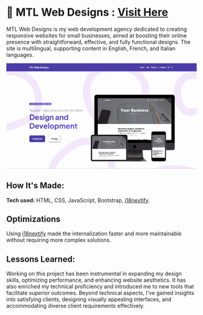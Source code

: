 # 🌟 MTL Web Designs : [Visit Here](http://mtlwebdesigns.com/)

MTL Web Designs is my web development agency dedicated to creating responsive websites for small businesses, aimed at boosting their online presence with straightforward, effective, and fully functional designs. The site is multilingual, supporting  content in English, French, and Italian languages.

![alt tag](assets/preview.gif)

## How It's Made:

**Tech used:** HTML, CSS, JavaScript, Bootstrap, [i18nextify](https://github.com/i18next/i18nextify/tree/master).

## Optimizations
Using [i18nextify](https://github.com/i18next/i18nextify/tree/master) made the internalization faster and more maintainable without requiring more complex solutions.

## Lessons Learned:
Working on this project has been instrumental in expanding my design skills, optimizing performance, and enhancing website aesthetics. It has also enriched my technical proficiency and introduced me to new tools that facilitate superior outcomes. Beyond technical aspects, I've gained insights into satisfying clients, designing visually appealing interfaces, and accommodating diverse client requirements effectively.